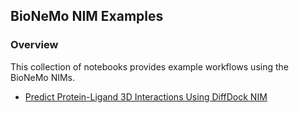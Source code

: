 ## BioNeMo NIM Examples

### Overview
This collection of notebooks provides example workflows using the BioNeMo NIMs.

 - [Predict Protein-Ligand 3D Interactions Using DiffDock NIM](diffdock/DiffDock_NIM_Docking.ipynb)


